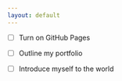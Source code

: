 ```yaml
---
layout: default
---
```

- [ ] Turn on GitHub Pages

- [ ] Outline my portfolio

- [ ] Introduce myself to the world

